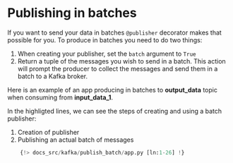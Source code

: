 # Publishing in batches

If you want to send your data in batches `@publisher` decorator makes that possible for you. 
To produce in batches you need to do two things:

1. When creating your publisher, set the `batch` argument to `True`
2. Return a tuple of the messages you wish to send in a batch. This action will prompt the producer to collect the messages and send them in a batch to a Kafka broker.


Here is an example of an app producing in batches to **output_data** topic when consuming from **input_data_1**.

In the highligted lines, we can see the steps of creating and using a batch publisher:

1. Creation of publisher
2. Publishing an actual batch of messages

```python hl_lines="19 26"
    {!> docs_src/kafka/publish_batch/app.py [ln:1-26] !}
```